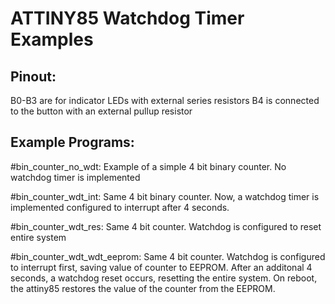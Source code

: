 # ATTINY85 Watchdog Timer Examples

## Pinout:
B0-B3 are for indicator LEDs with external series resistors
B4 is connected to the button with an external pullup resistor


## Example Programs:

#bin\_counter\_no\_wdt:
Example of a simple 4 bit binary counter. No watchdog timer is implemented

#bin\_counter\_wdt\_int:
Same 4 bit binary counter. Now, a watchdog timer is implemented configured to interrupt after 4 seconds.

#bin\_counter\_wdt\_res:
Same 4 bit counter. Watchdog is configured to reset entire system

#bin\_counter\_wdt\_wdt\_eeprom:
Same 4 bit counter. Watchdog is configured to interrupt first, saving value of counter to EEPROM. After an additonal 4 seconds, a watchdog reset occurs, resetting the entire system. On reboot, the attiny85 restores the value of the counter from the EEPROM.
